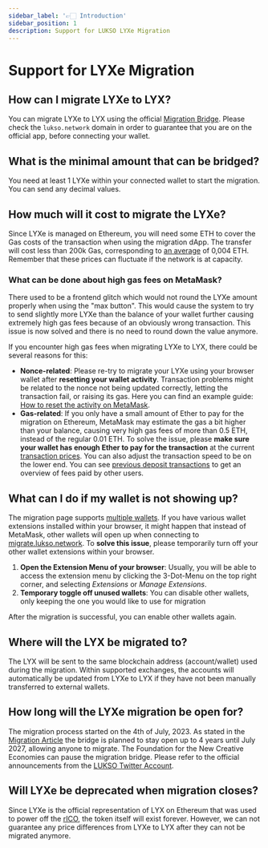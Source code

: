 ```yaml
---
sidebar_label: '👉🏻 Introduction'
sidebar_position: 1
description: Support for LUKSO LYXe Migration
---
```


# Support for LYXe Migration

## How can I migrate LYXe to LYX?

You can migrate LYXe to LYX using the official [Migration Bridge](https://migrate.lukso.network/). Please check the `lukso.network` domain in order to guarantee that you are on the official app, before connecting your wallet.

## What is the minimal amount that can be bridged?

You need at least 1 LYXe within your connected wallet to start the migration. You can send any decimal values.

## How much will it cost to migrate the LYXe?

Since LYXe is managed on Ethereum, you will need some ETH to cover the Gas costs of the transaction when using the migration dApp. The transfer will cost less than 200k Gas, corresponding to [an average](https://etherscan.io/gastracker) of 0,004 ETH. Remember that these prices can fluctuate if the network is at capacity.

### What can be done about high gas fees on MetaMask?

There used to be a frontend glitch which would not round the LYXe amount properly when using the "max button". This would cause the system to try to send slightly more LYXe than the balance of your wallet further causing extremely high gas fees because of an obviously wrong transaction. This issue is now solved and there is no need to round down the value anymore.

If you encounter high gas fees when migrating LYXe to LYX, there could be several reasons for this:

- **Nonce-related**: Please re-try to migrate your LYXe using your browser wallet after **resetting your wallet activity**. Transaction problems might be related to the nonce not being updated correctly, letting the transaction fail, or raising its gas. Here you can find an example guide: [How to reset the activity on MetaMask](https://support.metamask.io/hc/en-us/articles/360015488891-How-to-clear-your-account-activity-reset-account).
- **Gas-related**: If you only have a small amount of Ether to pay for the migration on Ethereum, MetaMask may estimate the gas a bit higher than your balance, causing very high gas fees of more than 0.5 ETH, instead of the regular 0.01 ETH. To solve the issue, please **make sure your wallet has enough Ether to pay for the transaction** at the current [transaction prices](https://etherscan.io/gastracker). You can also adjust the transaction speed to be on the lower end. You can see [previous deposit transactions](https://etherscan.io/address/0xdE000042830A211533662637fE66760f1F2cD717#tokentxns) to get an overview of fees paid by other users.

## What can I do if my wallet is not showing up?

The migration page supports [multiple wallets](docs/general/supported-wallets/wallet-support.md). If you have various wallet extensions installed within your browser, it might happen that instead of MetaMask, other wallets will open up when connecting to [migrate.lukso.network](https://migrate.lukso.network/). To **solve this issue**, please temporarily turn off your other wallet extensions within your browser.

1. **Open the Extension Menu of your browser**: Usually, you will be able to access the extension menu by clicking the 3-Dot-Menu on
   the top right corner, and selecting _Extensions_ or _Manage Extensions_.
2. **Temporary toggle off unused wallets**: You can disable other wallets, only keeping the one you would like to use for migration

After the migration is successful, you can enable other wallets again.

## Where will the LYX be migrated to?

The LYX will be sent to the same blockchain address (account/wallet) used during the migration. Within supported exchanges, the accounts will automatically be updated from LYXe to LYX if they have not been manually transferred to external wallets.

## How long will the LYXe migration be open for?

The migration process started on the 4th of July, 2023. As stated in the [Migration Article](https://medium.com/lukso/the-lyxe-migration-process-374053e5ddf5) the bridge is planned to stay open up to 4 years until July 2027, allowing anyone to migrate. The Foundation for the New Creative Economies can pause the migration bridge. Please refer to the official announcements from the [LUKSO Twitter Account](https://twitter.com/lukso_io).

## Will LYXe be deprecated when migration closes?

Since LYXe is the official representation of LYX on Ethereum that was used to power off the [rICO](https://medium.com/lukso/re-launching-the-reversible-ico-5289989ce7ed), the token itself will exist forever. However, we can not guarantee any price differences from LYXe to LYX after they can not be migrated anymore.
